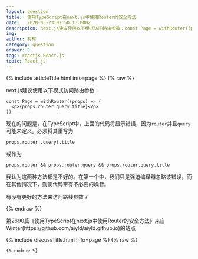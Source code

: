 ```yaml
---
layout: question
title:  使用TypeScript在next.js中使用Router的安全方法
date:   2020-03-23T02:50:13.000Z
description: next.js建议使用以下模式访问路由参数：const Page = withRouter((props) => (  <p>{props.rout...
img: 
author: 村村
category: question
answer: 0
tags: reactjs React.js
topic: React.js
---
```

<div class="article-root">
  <div class="article">
    {% include articleTitle.html info=page %}
    {% raw %}
    <div class="article-content"><p><font style="vertical-align: inherit;"><font style="vertical-align: inherit;">next.js建议使用以下模式访问路由参数：</font></font></p>

<pre><code>const Page = withRouter((props) =&gt; (<font></font>
  &lt;p&gt;{props.router.query.title}&lt;/p&gt;<font></font>
))<font></font>
</code></pre>

<p><font style="vertical-align: inherit;"><font style="vertical-align: inherit;">现在的问题是，在TypeScript中，上面的代码将显示错误，因为</font></font><code>router</code><font style="vertical-align: inherit;"><font style="vertical-align: inherit;">并且</font></font><code>query</code><font style="vertical-align: inherit;"><font style="vertical-align: inherit;">可能未定义。</font><font style="vertical-align: inherit;">必须将其重写为</font></font></p>

<p><code>props.router!.query!.title</code> </p>

<p><font style="vertical-align: inherit;"><font style="vertical-align: inherit;">或作为 </font></font></p>

<p><code>props.router &amp;&amp; props.router.query &amp;&amp; props.router.query.title</code></p>

<p><font style="vertical-align: inherit;"><font style="vertical-align: inherit;">我认为这两种方法都是不好的。</font><font style="vertical-align: inherit;">在第一个中，我们只是强迫编译器忽略该错误，而在其他情况下，则使代码带有不必要的噪音。</font></font></p>

<p><font style="vertical-align: inherit;"><font style="vertical-align: inherit;">有没有更好的方法来访问路线参数？</font></font></p></div>
    {% endraw %}
  </div>
  <p class="winter_mark">第2690篇《使用TypeScript在next.js中使用Router的安全方法》来自Winter(https://github.com/aiyld/aiyld.github.io)的站点</p>
  <div class="discuss-wrapper">
    {% include discussTitle.html info=page %}
    {% raw %}
    
    {% endraw %}
  </div>
<div>
